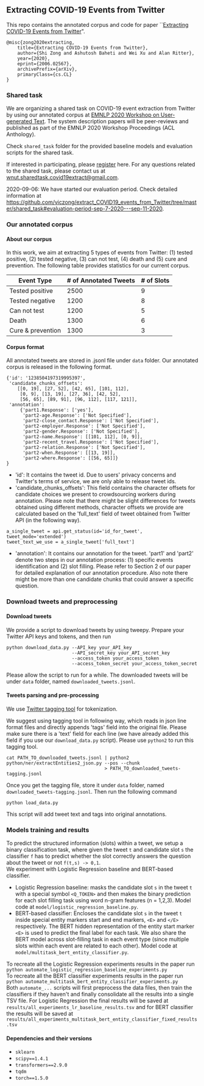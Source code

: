 ## Extracting COVID-19 Events from Twitter

This repo contains the annotated corpus and code for paper ``[Extracting COVID-19 Events from Twitter](https://arxiv.org/abs/2006.02567)".

```
@misc{zong2020extracting,
    title={Extracting COVID-19 Events from Twitter},
    author={Shi Zong and Ashutosh Baheti and Wei Xu and Alan Ritter},
    year={2020},
    eprint={2006.02567},
    archivePrefix={arXiv},
    primaryClass={cs.CL}
}
```

### Shared task

We are organizing a shared task on COVID-19 event extraction from Twitter by using our annotated corpus at [EMNLP 2020 Workshop on User-generated Text](http://noisy-text.github.io/2020/extract_covid19_event-shared_task.html). The system description papers will be peer-reviews and published as part of the EMNLP 2020 Workshop Proceedings (ACL Anthology).

Check `shared_task` folder for the provided baseline models and evaluation scripts for the shared task.

If interested in participating, please [register](https://forms.gle/zUvxLoDohbDmBzuh6) here. For any questions related to the shared task, please contact us at [wnut.sharedtask.covid19extract@gmail.com](mailto:wnut.sharedtask.covid19extract@gmail.com).

2020-09-06: We have started our evaluation period. Check detailed information at https://github.com/viczong/extract_COVID19_events_from_Twitter/tree/master/shared_task#evaluation-period-sep-7-2020---sep-11-2020.

### Our annotated corpus

#### About our corpus

In this work, we aim at extracting 5 types of events from Twitter: (1) tested positive, (2) tested negative, (3) can not test, (4) death and (5) cure and prevention. The following table provides statistics for our current corpus.

| Event Type 	| # of Annotated Tweets 	| # of Slots
|-----	|-----	|-----|
| Tested positive  |    2500 	|   9  	| 
| Tested negative |    1200  	|   8  	|
| Can not test   	|    1200 	|   5	|
|  Death 	|  1300   	|  6	|
|   Cure & prevention  	|    1300 	|  3	|

#### Corpus format

All annotated tweets are stored in .jsonl file under `data` folder. Our annotated corpus is released in the following format.

```angular2
{'id': '1238504197319995397',
 'candidate_chunks_offsets':
    [[0, 19], [27, 52], [42, 65], [101, 112],
     [0, 9], [13, 19], [27, 36], [42, 52],
     [56, 65], [89, 91], [96, 112], [117, 121]],
 'annotation':
     {'part1.Response': ['yes'],
      'part2-age.Response': ['Not Specified'],
      'part2-close_contact.Response': ['Not Specified'],
      'part2-employer.Response': ['Not Specified'],
      'part2-gender.Response': ['Not Specified'],
      'part2-name.Response': [[101, 112], [0, 9]],
      'part2-recent_travel.Response': ['Not Specified'],
      'part2-relation.Response': ['Not Specified'],
      'part2-when.Response': [[13, 19]],
      'part2-where.Response': [[56, 65]]}
}
```

- 'id': It contains the tweet id. Due to users' privacy concerns and Twitter's terms of service, we are only able to release tweet ids.
- 'candidate_chunks_offsets': This field contains the character offsets for candidate choices we present to crowdsourcing workers during annotation. Please note that there might be slight differences for tweets obtained using different methods, character offsets we provide are calculated based on the 'full_text' field of tweet obtained from Twitter API (in the following way).
```angular2
a_single_tweet = api.get_status(id='id_for_tweet', tweet_mode='extended')
tweet_text_we_use = a_single_tweet['full_text']
```
- 'annotation': It contains our annotation for the tweet. 'part1' and 'part2' denote two steps in our annotation process: (1) specific events identification and (2) slot filling. Please refer to Section 2 of our paper for detailed explanation of our annotation procedure. Also note there might be more than one candidate chunks that could answer a specific question.

### Download tweets and preprocessing

#### Download tweets

We provide a script to download tweets by using tweepy. Prepare your Twitter API keys and tokens, and then run

```angular2
python download_data.py --API_key your_API_key
                        --API_secret_key your_API_secret_key
                        --access_token your_access_token
                        --access_token_secret your_access_token_secret 
```

Please allow the script to run for a while. The downloaded tweets will be under `data` folder, named `downloaded_tweets.jsonl`.

#### Tweets parsing and pre-processing

We use [Twitter tagging tool](https://github.com/aritter/twitter_nlp) for tokenization.

We suggest using tagging tool in following way, which reads in json line format files and directly appends 'tags' field into the original file. Please make sure there is a 'text' field for each line (we have already added this field if you use our `download_data.py` script). Please use `python2` to run this tagging tool.

```angular2
cat PATH_TO_downloaded_tweets.jsonl | python2 python/ner/extractEntities2_json.py --pos --chunk
                                    > PATH_TO_downloaded_tweets-tagging.jsonl
```

Once you get the tagging file, store it under `data` folder, named `downloaded_tweets-tagging.jsonl`. Then run the following command

```angular2
python load_data.py
```

This script will add tweet text and tags into original annotations.

### Models training and results

To predict the structured information (slots) within a tweet, we setup a binary classification task, where given the tweet `t` and candidate slot `s` the classifier `f` has to predict whether the slot correctly answers the question about the tweet or not `f(t,s) -> 0,1`.  <br />
We experiment with Logistic Regression baseline and BERT-based classifier.  <br />
- Logistic Regression baseline: masks the candidate slot `s` in the tweet `t` with a special symbol `<Q_TOKEN>` and then makes the binary prediction for each slot filling task using word n-gram features (n = 1,2,3). Model code at `model/logistic_regression_baseline.py`.
- BERT-based classifier: Encloses the candidate slot `s` in the tweet `t` inside special entity markers start and end markers, `<E>` and `</E>` respectively. The BERT hidden representation of the entity start marker `<E>` is used to predict the final label for each task. We also share the BERT model across slot-filling task in each event type (since multiple slots within each event are related to each other). Model code at `model/multitask_bert_entity_classifier.py`.

To recreate all the Logistic Regression experiments results in the paper run `python automate_logistic_regression_baseline_experiments.py`  <br />
To recreate all the BERT classifier experiments results in the paper run `python automate_multitask_bert_entity_classifier_experiments.py`  <br />
Both `automate_...` scripts will first preprocess the data files, then train the classifiers if they haven't and finally consolidate all the results into a single TSV file. For Logistic Regression the final results will be saved at `results/all_experiments_lr_baseline_results.tsv` and for BERT classifier the results will be saved at `results/all_experiments_multitask_bert_entity_classifier_fixed_results.tsv`  <br />

#### Dependencies and their versions
- `sklearn`
- `scipy==1.4.1`
- `transformers==2.9.0`
- `tqdm`
- `torch==1.5.0`
